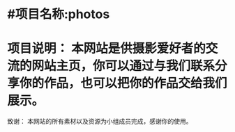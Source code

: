 #项目名称:photos
==============
项目说明：
本网站是供摄影爱好者的交流的网站主页，你可以通过与我们联系分享你的作品，也可以把你的作品交给我们展示。
==============
致谢：
本网站的所有素材以及资源为小组成员完成，感谢你的使用。
